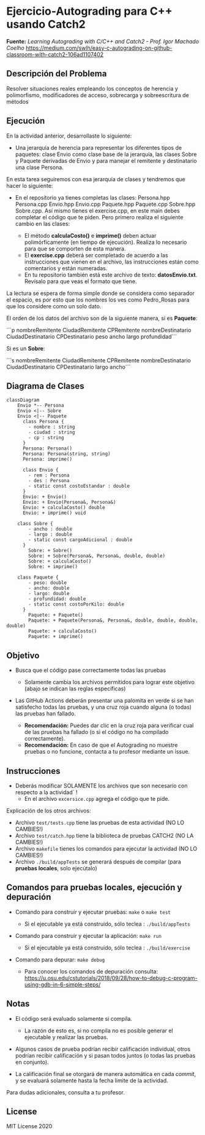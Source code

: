 # Ejercicio-Autograding para C++ usando Catch2

**Fuente:** *Learning Autograding with C/C++ and Catch2 - Prof. Igor Machado Coelho* 
https://medium.com/swlh/easy-c-autograding-on-github-classroom-with-catch2-106ad1107402

## Descripción del Problema

Resolver situaciones reales empleando los conceptos de herencia y polimorfismo, modificadores de acceso, sobrecarga y sobreescritura de métodos

## Ejecución

En la actividad anterior, desarrollaste lo siguiente:

- Una jerarquía de herencia para representar los diferentes tipos de paquetes: clase Envio como clase base de la jerarquía, las clases Sobre y Paquete derivadas de Envio y para manejar el remitente y destinatario una clase Persona.

En esta tarea seguiremos con esa jerarquía de clases y tendremos que hacer lo siguiente:

- En el repositorio ya tienes completas las clases: Persona.hpp  Persona.cpp  Envio.hpp  Envio.cpp  Paquete.hpp  Paquete.cpp  Sobre.hpp  Sobre.cpp. Así mismo tienes el exercise.cpp, en este main debes completar el código que te piden. Pero primero realiza el siguiente cambio en las clases:

    * El método **calculaCosto()** e **imprime()** deben actuar polimórficamente (en tiempo de ejecución). Realiza lo necesario para que se comporten de esta manera.
    * El **exercise.cpp** deberá ser completado de acuerdo a las instrucciones que vienen en el archivo, las instrucciones están como comentarios y están numeradas.
    * En tu repositorio también está este archivo de texto: **datosEnvio.txt**. Revísalo para que veas el formato que tiene.

La lectura se espera de forma simple donde se considera como separador el espacio, es por esto que los nombres los ves como Pedro_Rosas para que los considere como un solo dato. 

El orden de los datos del archivo son de la siguiente manera, si es **Paquete**:

´´´p nombreRemitente CiudadRemitente CPRemitente nombreDestinatario CiudadDestinatario CPDestinatario peso ancho largo profundidad´´´

Si es un **Sobre**:

´´´s nombreRemitente CiudadRemitente CPRemitente nombreDestinatario CiudadDestinatario CPDestinatario largo ancho´´´

## Diagrama de Clases
```mermaid
classDiagram
    Envio *-- Persona
    Envio <|-- Sobre
    Envio <|-- Paquete
      class Persona {
        - nombre : string
        - ciudad : string
        - cp : string
      }
      Persona: Persona()
      Persona: Persona(string, string)
      Persona: imprime()

      class Envio {
        - rem : Persona
        - des : Persona
        - static const costoEstandar : double
      }
      Envio: + Envio()
      Envio: + Envio(Persona&, Persona&)
      Envio: + calculaCosto() double
      Envio: + imprime() void
    
    class Sobre {
        - ancho : double
        - largo : double
        - static const cargoAdicional : double
      }
        Sobre: + Sobre()
        Sobre: + Sobre(Persona&, Persona&, double, double)
        Sobre: + calculaCosto()
        Sobre: + imprime()
    
    class Paquete {
        - peso: double
        - ancho: double
        - largo: double
        - profundidad: double
        - static const costoPorKilo: double
      }
        Paquete: + Paquete()
        Paquete: + Paquete(Persona&, Persona&, double, double, double, double)
        Paquete: + calculaCosto()
        Paquete: + imprime()
```

## Objetivo

- Busca que el código pase correctamente todas las pruebas
   * Solamente cambia los archivos permitidos para lograr este objetivo (abajo se indican las reglas específicas)
   
- Las GitHub Actions deberán presentar una palomita en verde si se han satisfecho todas las pruebas, y una cruz roja cuando alguna (o todas) las pruebas han fallado.
   * **Recomendación:** Puedes dar clic en la cruz roja para verificar cual de las pruebas ha fallado (o si el código no ha compilado correctamente).
   * **Recomendación:** En caso de que el Autograding no muestre pruebas o no funcione, contacta a tu profesor mediante un issue.

## Instrucciones

- Deberás modificar SOLAMENTE los archivos que son necesario con respecto a la actividad` !
  * En el archivo `excersice.cpp` agrega el código que te pide.

Explicación de los otros archivos:

- Archivo `test/tests.cpp` tiene las pruebas de esta actividad (NO LO CAMBIES!)
- Archivo `test/catch.hpp` tiene la biblioteca de pruebas  CATCH2 (NO LA CAMBIES!)
- Archivo `makefile` tienes los comandos para ejecutar la actividad (NO LO CAMBIES!)
- Archivo  `./build/appTests` se generará después de compilar (para **pruebas locales**, solo ejecútalo)

## Comandos para pruebas locales, ejecución y depuración

- Comando para construir y ejecutar pruebas: `make` o `make test`
    * Si el ejecutable ya está construido, sólo teclea : `./build/appTests`

- Comando para construir y ejecutar la aplicación: `make run` 
    * Si el ejecutable ya está construido, sólo teclea : `./build/exercise`

- Comando para depurar: `make debug`
    * Para conocer los comandos de depuración consulta:
     https://u.osu.edu/cstutorials/2018/09/28/how-to-debug-c-program-using-gdb-in-6-simple-steps/
     

## Notas

- El código será evaluado solamente si compila.
   * La razón de esto es, si no compila no es posible generar el ejecutable y realizar las pruebas.

- Algunos casos de prueba podrían recibir calificación individual, otros podrían recibir calificación y si pasan todos juntos (o todas las pruebas en conjunto).

- La calificación final se otorgará de manera automática en cada *commit*, y se evaluará solamente hasta la fecha limite de la actividad.

Para dudas adicionales, consulta a tu profesor.

## License

MIT License 2020
